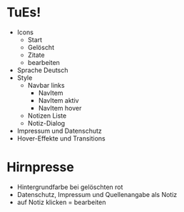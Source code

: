 # TuEs!
- Icons  
    - Start
    - Gelöscht
    - Zitate
    - bearbeiten
- Sprache Deutsch
- Style
    - Navbar links
        - NavItem
        - NavItem aktiv
        - NavItem hover
    - Notizen Liste
    - Notiz-Dialog
- Impressum und Datenschutz
- Hover-Effekte und Transitions

# Hirnpresse
- Hintergrundfarbe bei gelöschten rot
- Datenschutz, Impressum und Quellenangabe als Notiz
- auf Notiz klicken = bearbeiten